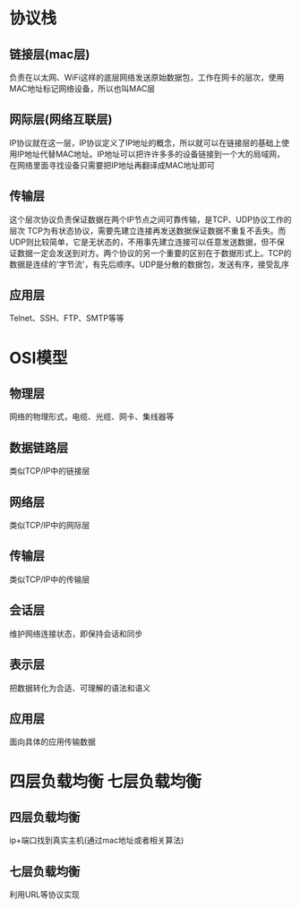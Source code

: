 # 协议栈
## 链接层(mac层)
负责在以太网、WiFi这样的底层网络发送原始数据包，工作在网卡的层次，使用MAC地址标记网络设备，所以也叫MAC层

## 网际层(网络互联层)
IP协议就在这一层，IP协议定义了IP地址的概念，所以就可以在链接层的基础上使用IP地址代替MAC地址。IP地址可以把许许多多的设备链接到一个大的局域网，在网络里面寻找设备只需要把IP地址再翻译成MAC地址即可

## 传输层
这个层次协议负责保证数据在两个IP节点之间可靠传输，是TCP、UDP协议工作的层次
TCP为有状态协议，需要先建立连接再发送数据保证数据不重复不丢失。而UDP则比较简单，它是无状态的，不用事先建立连接可以任意发送数据，但不保证数据一定会发送到对方。两个协议的另一个重要的区别在于数据形式上。TCP的数据是连续的'字节流'，有先后顺序。UDP是分散的数据包，发送有序，接受乱序

## 应用层
Telnet、SSH、FTP、SMTP等等

# OSI模型

## 物理层
网络的物理形式，电缆、光缆、网卡、集线器等

## 数据链路层 
类似TCP/IP中的链接层

## 网络层
类似TCP/IP中的网际层

## 传输层
类似TCP/IP中的传输层

## 会话层
维护网络连接状态，即保持会话和同步

## 表示层
把数据转化为合适、可理解的语法和语义

## 应用层
面向具体的应用传输数据

# 四层负载均衡 七层负载均衡

## 四层负载均衡
ip+端口找到真实主机(通过mac地址或者相关算法)

## 七层负载均衡
利用URL等协议实现	
